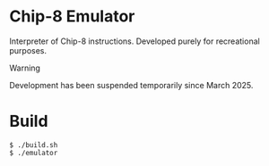 # Chip-8 Emulator
Interpreter of Chip-8 instructions. Developed purely for recreational purposes.

> [!WARNING]
> Development has been suspended temporarily since March 2025.

# Build
```shell
$ ./build.sh
$ ./emulator
```
